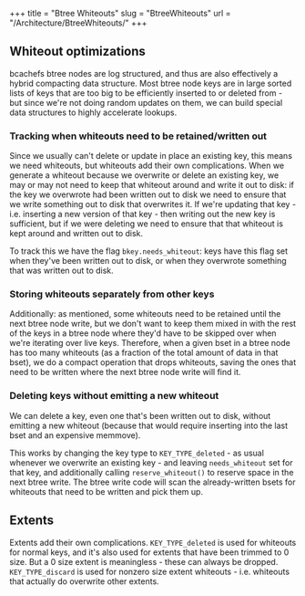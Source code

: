 +++
title = "Btree Whiteouts"
slug = "BtreeWhiteouts"
url = "/Architecture/BtreeWhiteouts/"
+++

## Whiteout optimizations

bcachefs btree nodes are log structured, and thus are also effectively a hybrid
compacting data structure. Most btree node keys are in large sorted lists of
keys that are too big to be efficiently inserted to or deleted from - but since
we're not doing random updates on them, we can build special data structures to
highly accelerate lookups.

### Tracking when whiteouts need to be retained/written out

Since we usually can't delete or update in place an existing key, this means we
need whiteouts, but whiteouts add their own complications. When we generate a
whiteout because we overwrite or delete an existing key, we may or may not need
to keep that whiteout around and write it out to disk: if the key we overwrote
had been written out to disk we need to ensure that we write something out to
disk that overwrites it. If we're updating that key - i.e. inserting a new
version of that key - then writing out the new key is sufficient, but if we were
deleting we need to ensure that that whiteout is kept around and written out to
disk.

To track this we have the flag `bkey.needs_whiteout`: keys have this flag set
when they've been written out to disk, or when they overwrote something that was
written out to disk.

### Storing whiteouts separately from other keys

Additionally: as mentioned, some whiteouts need to be retained until the next
btree node write, but we don't want to keep them mixed in with the rest of the
keys in a btree node where they'd have to be skipped over when we're iterating
over live keys. Therefore, when a given bset in a btree node has too many
whiteouts (as a fraction of the total amount of data in that bset), we do a
compact operation that drops whiteouts, saving the ones that need to be written
where the next btree node write will find it.

### Deleting keys without emitting a new whiteout

We can delete a key, even one that's been written out to disk, without emitting
a new whiteout (because that would require inserting into the last bset and an
expensive memmove).

This works by changing the key type to `KEY_TYPE_deleted` - as usual whenever we
overwrite an existing key - and leaving `needs_whiteout` set for that key, and
additionally calling `reserve_whiteout()` to reserve space in the next btree
write. The btree write code will scan the already-written bsets for whiteouts
that need to be written and pick them up.

## Extents

Extents add their own complications. `KEY_TYPE_deleted` is used for whiteouts
for normal keys, and it's also used for extents that have been trimmed to 0
size. But a 0 size extent is meaningless - these can always be dropped.
`KEY_TYPE_discard` is used for nonzero size extent whiteouts - i.e. whiteouts
that actually do overwrite other extents.
